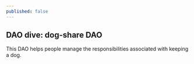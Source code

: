 ```yaml
---
published: false
---
```

## DAO dive: dog-share DAO

This DAO helps people manage the responsibilities associated with keeping a dog.